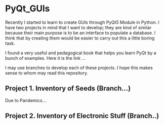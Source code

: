  # PyQt_GUIs
Recently I started to learn to create GUIs through PyQt5 Module in Python.
I have two projects in mind that I want to develop; they are kind of similar because 
their main purpose is to be an interface to populate a database. I think that by creating them
would be easier to carry out this a little boring task.

I found a very useful and pedagogical book that helps you learn PyQt by a bunch of examples. Here it is the link ...

I may use branches to develop each of these projects. I hope this makes sense to whom may read this repository.


## Project 1. Inventory of Seeds (Branch...)
Due to Pandemics...


## Project 2. Inventory of Electronic Stuff (Branch..)

